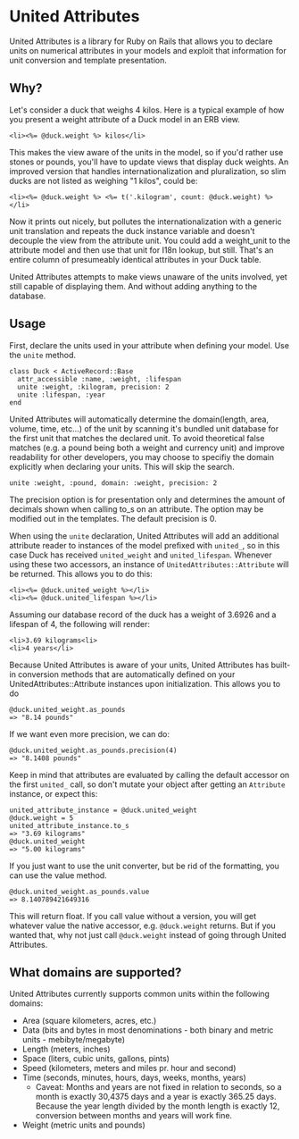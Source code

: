 # United Attributes

United Attributes is a library for Ruby on Rails that allows you to declare units on numerical attributes in your models and exploit that information for unit conversion and template presentation.

## Why?

Let's consider a duck that weighs 4 kilos. Here is a typical example of how you present a weight attribute of a Duck model in an ERB view.

    <li><%= @duck.weight %> kilos</li>

This makes the view aware of the units in the model, so if you'd rather use stones or pounds, you'll have to update views that display duck weights. An improved version that handles internationalization and pluralization, so slim ducks are not listed as weighing "1 kilos", could be:

    <li><%= @duck.weight %> <%= t('.kilogram', count: @duck.weight) %></li>

Now it prints out nicely, but pollutes the internationalization with a generic unit translation and repeats the duck instance variable and doesn't decouple the view from the attribute unit. You could add a weight_unit to the attribute model and then use that unit for I18n lookup, but still. That's an entire column of presumeably identical attributes in your Duck table.

United Attributes attempts to make views unaware of the units involved, yet still capable of displaying them. And without adding anything to the database.

## Usage

First, declare the units used in your attribute when defining your model. Use the `unite` method.

    class Duck < ActiveRecord::Base
      attr_accessible :name, :weight, :lifespan
      unite :weight, :kilogram, precision: 2
      unite :lifespan, :year
    end

United Attributes will automatically determine the domain(length, area, volume, time, etc...) of the unit by scanning it's bundled unit database for the first unit that matches the declared unit. To avoid theoretical false matches (e.g. a pound being both a weight and currency unit) and improve readability for other developers, you may choose to specifiy the domain explicitly when declaring your units. This will skip the search.

    unite :weight, :pound, domain: :weight, precision: 2

The precision option is for presentation only and determines the amount of decimals shown when calling to_s on an attribute. The option may be modified out in the templates. The default precision is 0.

When using the `unite` declaration, United Attributes will add an additional attribute reader to instances of the model prefixed with `united_`, so in this case Duck has received `united_weight` and `united_lifespan`. Whenever using these two accessors, an instance of `UnitedAttributes::Attribute` will be returned. This allows you to do this:

    <li><%= @duck.united_weight %></li>
    <li><%= @duck.united_lifespan %></li>

Assuming our database record of the duck has a weight of 3.6926 and a lifespan of 4, the following will render:

    <li>3.69 kilograms<li>
    <li>4 years</li>

Because United Attributes is aware of your units, United Attributes has built-in conversion methods that are automatically defined on your UnitedAttributes::Attribute instances upon initialization. This allows you to do

    @duck.united_weight.as_pounds
    => "8.14 pounds"

If we want even more precision, we can do:

    @duck.united_weight.as_pounds.precision(4)
    => "8.1408 pounds"

Keep in mind that attributes are evaluated by calling the default accessor on the first `united_` call, so don't mutate your object after getting an `Attribute` instance, or expect this:

    united_attribute_instance = @duck.united_weight
    @duck.weight = 5
    united_attribute_instance.to_s
    => "3.69 kilograms"
    @duck.united_weight
    => "5.00 kilograms"

If you just want to use the unit converter, but be rid of the formatting, you can use the value method.

    @duck.united_weight.as_pounds.value
    => 8.140789421649316

This will return float. If you call value without a version, you will get whatever value the native accessor, e.g. `@duck.weight` returns. But if you wanted that, why not just call `@duck.weight` instead of going through United Attributes.

## What domains are supported?

United Attributes currently supports common units within the following domains:

- Area (square kilometers, acres, etc.)
- Data (bits and bytes in most denominations - both binary and metric units - mebibyte/megabyte)
- Length (meters, inches)
- Space (liters, cubic units, gallons, pints)
- Speed (kilometers, meters and miles pr. hour and second)
- Time (seconds, minutes, hours, days, weeks, months, years)
    - Caveat: Months and years are not fixed in relation to seconds, so a month is exactly 30,4375 days and a year is exactly 365.25 days. Because the year length divided by the month length is exactly 12, conversion between months and years will work fine.
- Weight (metric units and pounds)

